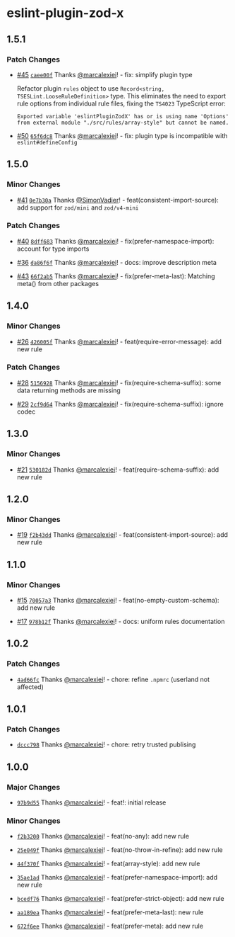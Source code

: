 # eslint-plugin-zod-x

## 1.5.1

### Patch Changes

- [#45](https://github.com/marcalexiei/eslint-plugin-zod-x/pull/45) [`caee00f`](https://github.com/marcalexiei/eslint-plugin-zod-x/commit/caee00fc60cb29193ea90d696969dd9ab9ab96b6) Thanks [@marcalexiei](https://github.com/marcalexiei)! - fix: simplify plugin type

  Refactor plugin `rules` object to use `Record<string, TSESLint.LooseRuleDefinition>` type.
  This eliminates the need to export rule options from individual rule files, fixing the `TS4023` TypeScript error:

  ```text
  Exported variable 'eslintPluginZodX' has or is using name 'Options' from external module "./src/rules/array-style" but cannot be named.
  ```

- [#50](https://github.com/marcalexiei/eslint-plugin-zod-x/pull/50) [`65f6dc8`](https://github.com/marcalexiei/eslint-plugin-zod-x/commit/65f6dc809179e444329e812fe4b8a9800478f9ca) Thanks [@marcalexiei](https://github.com/marcalexiei)! - fix: plugin type is incompatible with `eslint#defineConfig`

## 1.5.0

### Minor Changes

- [#41](https://github.com/marcalexiei/eslint-plugin-zod-x/pull/41) [`0e7b30a`](https://github.com/marcalexiei/eslint-plugin-zod-x/commit/0e7b30aeddacdcc37308dd741af5a280a6646214) Thanks [@SimonVadier](https://github.com/SimonVadier)! - feat(consistent-import-source): add support for `zod/mini` and `zod/v4-mini`

### Patch Changes

- [#40](https://github.com/marcalexiei/eslint-plugin-zod-x/pull/40) [`8dff683`](https://github.com/marcalexiei/eslint-plugin-zod-x/commit/8dff6836adbf9a22952a498f180c58d214404053) Thanks [@marcalexiei](https://github.com/marcalexiei)! - fix(prefer-namespace-import): account for type imports

- [#36](https://github.com/marcalexiei/eslint-plugin-zod-x/pull/36) [`da86f6f`](https://github.com/marcalexiei/eslint-plugin-zod-x/commit/da86f6f84cbb91cca411d281402d57a4c1fcd261) Thanks [@marcalexiei](https://github.com/marcalexiei)! - docs: improve description meta

- [#43](https://github.com/marcalexiei/eslint-plugin-zod-x/pull/43) [`66f2ab5`](https://github.com/marcalexiei/eslint-plugin-zod-x/commit/66f2ab56674853d0fb580b2d153c990a1416088e) Thanks [@marcalexiei](https://github.com/marcalexiei)! - fix(prefer-meta-last): Matching meta() from other packages

## 1.4.0

### Minor Changes

- [#26](https://github.com/marcalexiei/eslint-plugin-zod-x/pull/26) [`426005f`](https://github.com/marcalexiei/eslint-plugin-zod-x/commit/426005f3ca646051309968ad38131a25908a3628) Thanks [@marcalexiei](https://github.com/marcalexiei)! - feat(require-error-message): add new rule

### Patch Changes

- [#28](https://github.com/marcalexiei/eslint-plugin-zod-x/pull/28) [`5156928`](https://github.com/marcalexiei/eslint-plugin-zod-x/commit/5156928b8fe2713e193d1f7a8d46f3d031a0c09a) Thanks [@marcalexiei](https://github.com/marcalexiei)! - fix(require-schema-suffix): some data returning methods are missing

- [#29](https://github.com/marcalexiei/eslint-plugin-zod-x/pull/29) [`2cf9d64`](https://github.com/marcalexiei/eslint-plugin-zod-x/commit/2cf9d64f641e00fc632151a93583cb2735eca900) Thanks [@marcalexiei](https://github.com/marcalexiei)! - fix(require-schema-suffix): ignore codec

## 1.3.0

### Minor Changes

- [#21](https://github.com/marcalexiei/eslint-plugin-zod-x/pull/21) [`530182d`](https://github.com/marcalexiei/eslint-plugin-zod-x/commit/530182d3d135aa85dc042ba322da551f23ae3f51) Thanks [@marcalexiei](https://github.com/marcalexiei)! - feat(require-schema-suffix): add new rule

## 1.2.0

### Minor Changes

- [#19](https://github.com/marcalexiei/eslint-plugin-zod-x/pull/19) [`f2b43dd`](https://github.com/marcalexiei/eslint-plugin-zod-x/commit/f2b43dd52faba9253a2f8610d3c7ae30c9b6c73a) Thanks [@marcalexiei](https://github.com/marcalexiei)! - feat(consistent-import-source): add new rule

## 1.1.0

### Minor Changes

- [#15](https://github.com/marcalexiei/eslint-plugin-zod-x/pull/15) [`70057a3`](https://github.com/marcalexiei/eslint-plugin-zod-x/commit/70057a31517f17a0e24566e3782025aa1b47b7d4) Thanks [@marcalexiei](https://github.com/marcalexiei)! - feat(no-empty-custom-schema): add new rule

- [#17](https://github.com/marcalexiei/eslint-plugin-zod-x/pull/17) [`978b12f`](https://github.com/marcalexiei/eslint-plugin-zod-x/commit/978b12f04ae359bfdc2da504b249b9f13b8f272a) Thanks [@marcalexiei](https://github.com/marcalexiei)! - docs: uniform rules documentation

## 1.0.2

### Patch Changes

- [`4ad66fc`](https://github.com/marcalexiei/eslint-plugin-zod-x/commit/4ad66fcaa29c0d214a0b204bec39a8ea21c45d2b) Thanks [@marcalexiei](https://github.com/marcalexiei)! - chore: refine `.npmrc` (userland not affected)

## 1.0.1

### Patch Changes

- [`dccc798`](https://github.com/marcalexiei/eslint-plugin-zod-x/commit/dccc798bffad3300e1da7de4f48d73afa7696e22) Thanks [@marcalexiei](https://github.com/marcalexiei)! - chore: retry trusted publising

## 1.0.0

### Major Changes

- [`97b9d55`](https://github.com/marcalexiei/eslint-plugin-zod-x/commit/97b9d55ad27fea0d2e4e90653bacee4f38d1ddfd) Thanks [@marcalexiei](https://github.com/marcalexiei)! - feat!: initial release

### Minor Changes

- [`f2b3200`](https://github.com/marcalexiei/eslint-plugin-zod-x/commit/f2b3200344bbf673fb432fa991a0d6b48263f74a) Thanks [@marcalexiei](https://github.com/marcalexiei)! - feat(no-any): add new rule

- [`25e049f`](https://github.com/marcalexiei/eslint-plugin-zod-x/commit/25e049fbcbb090c6b42e9bf43687a88ec2c05eb1) Thanks [@marcalexiei](https://github.com/marcalexiei)! - feat(no-throw-in-refine): add new rule

- [`44f370f`](https://github.com/marcalexiei/eslint-plugin-zod-x/commit/44f370f4d9c7594c33ff19d48991072c3b1ed2fb) Thanks [@marcalexiei](https://github.com/marcalexiei)! - feat(array-style): add new rule

- [`35ae1ad`](https://github.com/marcalexiei/eslint-plugin-zod-x/commit/35ae1ad6e9a8c2438afc17a6584bacd01334f5c7) Thanks [@marcalexiei](https://github.com/marcalexiei)! - feat(prefer-namespace-import): add new rule

- [`bcedf76`](https://github.com/marcalexiei/eslint-plugin-zod-x/commit/bcedf76533b3efc2c1a20db7c50354f5f8ae262a) Thanks [@marcalexiei](https://github.com/marcalexiei)! - feat(prefer-strict-object): add new rule

- [`aa189ea`](https://github.com/marcalexiei/eslint-plugin-zod-x/commit/aa189ea5f6a1da8f2cb79853842a2c5db60ce961) Thanks [@marcalexiei](https://github.com/marcalexiei)! - feat(prefer-meta-last): new rule

- [`672f6ee`](https://github.com/marcalexiei/eslint-plugin-zod-x/commit/672f6ee368ad3dd9a762b68542a43f705dadf6bc) Thanks [@marcalexiei](https://github.com/marcalexiei)! - feat(prefer-meta): add new rule
